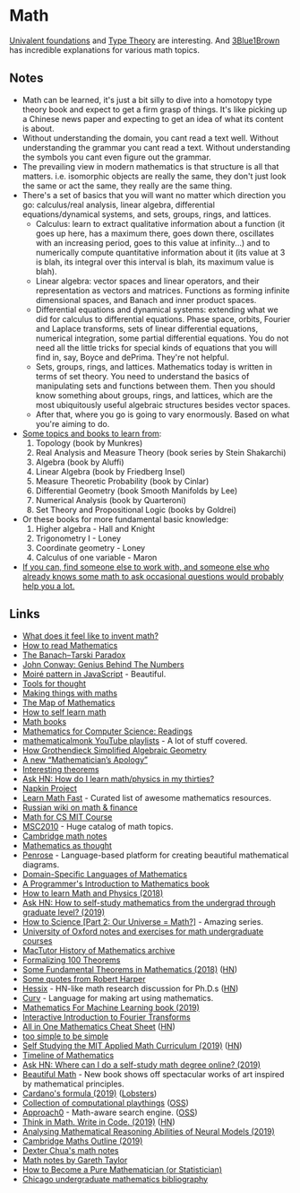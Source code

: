 # Math

[Univalent foundations](http://en.wikipedia.org/wiki/Univalent_foundations) and [Type Theory](type-theory/type-theory.md) are interesting. And [3Blue1Brown](https://www.youtube.com/channel/UCYO_jab_esuFRV4b17AJtAw) has incredible explanations for various math topics.

## Notes

- Math can be learned, it's just a bit silly to dive into a homotopy type theory book and expect to get a firm grasp of things. It's like picking up a Chinese news paper and expecting to get an idea of what its content is about.
- Without understanding the domain, you cant read a text well. Without understanding the grammar you cant read a text. Without understanding the symbols you cant even figure out the grammar.
- The prevailing view in modern mathematics is that structure is all that matters. i.e. isomorphic objects are really the same, they don't just look the same or act the same, they really are the same thing.
- There's a set of basics that you will want no matter which direction you go: calculus/real analysis, linear algebra, differential equations/dynamical systems, and sets, groups, rings, and lattices.
  - Calculus: learn to extract qualitative information about a function (it goes up here, has a maximum there, goes down there, oscillates with an increasing period, goes to this value at infinity...) and to numerically compute quantitative information about it (its value at 3 is blah, its integral over this interval is blah, its maximum value is blah).
  - Linear algebra: vector spaces and linear operators, and their representation as vectors and matrices. Functions as forming infinite dimensional spaces, and Banach and inner product spaces.
  - Differential equations and dynamical systems: extending what we did for calculus to differential equations. Phase space, orbits, Fourier and Laplace transforms, sets of linear differential equations, numerical integration, some partial differential equations. You do not need all the little tricks for special kinds of equations that you will find in, say, Boyce and dePrima. They're not helpful.
  - Sets, groups, rings, and lattices. Mathematics today is written in terms of set theory. You need to understand the basics of manipulating sets and functions between them. Then you should know something about groups, rings, and lattices, which are the most ubiquitously useful algebraic structures besides vector spaces.
  - After that, where you go is going to vary enormously. Based on what you're aiming to do.
- [Some topics and books to learn from](https://news.ycombinator.com/item?id=18939913):
  1. Topology (book by Munkres)
  2. Real Analysis and Measure Theory (book series by Stein Shakarchi)
  3. Algebra (book by Aluffi)
  4. Linear Algebra (book by Friedberg Insel)
  5. Measure Theoretic Probability (book by Cinlar)
  6. Differential Geometry (book Smooth Manifolds by Lee)
  7. Numerical Analysis (book by Quarteroni)
  8. Set Theory and Propositional Logic (books by Goldrei)
- Or these books for more fundamental basic knowledge:
  1. Higher algebra - Hall and Knight
  2. Trigonometry I - Loney
  3. Coordinate geometry - Loney
  4. Calculus of one variable - Maron
- [If you can, find someone else to work with, and someone else who already knows some math to ask occasional questions would probably help you a lot.](https://news.ycombinator.com/item?id=18939913)

## Links

- [What does it feel like to invent math?](https://www.youtube.com/watch?v=XFDM1ip5HdU)
- [How to read Mathematics](https://news.ycombinator.com/item?id=15905048)
- [The Banach–Tarski Paradox](https://www.youtube.com/watch?v=s86-Z-CbaHA)
- [John Conway: Genius Behind The Numbers](https://www.52-insights.com/john-conway-genius-behind-the-numbers/)
- [Moiré pattern in JavaScript](http://run.plnkr.co/preview/cjdkx244o0005fillh320qndp/) - Beautiful.
- [Tools for thought](https://acko.net/files/gltalks/toolsforthought/#0)
- [Making things with maths](https://www.youtube.com/watch?v=Zkx1aKv2z8o)
- [The Map of Mathematics](https://www.youtube.com/watch?v=OmJ-4B-mS-Y&)
- [How to self learn math](https://news.ycombinator.com/item?id=16562173)
- [Math books](https://mathblog.com/mathematics-books/)
- [Mathematics for Computer Science: Readings](https://news.ycombinator.com/item?id=16607308)
- [mathematicalmonk YouTube playlists](https://www.youtube.com/user/mathematicalmonk/playlists) - A lot of stuff covered.
- [How Grothendieck Simplified Algebraic Geometry](http://www.ams.org/publications/journals/notices/201603/rnoti-p256.pdf)
- [A new “Mathematician’s Apology”](https://ldtopology.wordpress.com/2017/03/18/a-new-mathematicians-apology/)
- [Interesting theorems](https://www.reddit.com/r/math/comments/6p9qic/if_every_field_had_to_have_a_fundamental_theorem/dknqbb2/)
- [Ask HN: How do I learn math/physics in my thirties?](https://news.ycombinator.com/item?id=17075261)
- [Napkin Project](http://web.evanchen.cc/napkin.html)
- [Learn Math Fast](https://github.com/llSourcell/learn_math_fast#readme) - Curated list of awesome mathematics resources.
- [Russian wiki on math & finance](http://synset.com/wiki/index.php/Заглавная_страница)
- [Math for CS MIT Course](https://ocw.mit.edu/courses/electrical-engineering-and-computer-science/6-042j-mathematics-for-computer-science-fall-2010/readings/)
- [MSC2010](https://mathscinet.ams.org/msc/pdfs/classifications2010.pdf) - Huge catalog of math topics.
- [Cambridge math notes](https://dec41.user.srcf.net/notes/)
- [Mathematics as thought](https://aeon.co/essays/the-secret-intellectual-history-of-mathematics)
- [Penrose](https://github.com/penrose/penrose#readme) - Language-based platform for creating beautiful mathematical diagrams.
- [Domain-Specific Languages of Mathematics](https://github.com/DSLsofMath/DSLsofMath)
- [A Programmer's Introduction to Mathematics book](https://pimbook.org/)
- [How to learn Math and Physics (2018)](http://math.ucr.edu/home/baez/books.html)
- [Ask HN: How to self-study mathematics from the undergrad through graduate level? (2019)](https://news.ycombinator.com/item?id=18939913)
- [How to Science [Part 2: Our Universe = Math?]](https://www.youtube.com/watch?v=I7rlzkU7zbk) - Amazing series.
- [University of Oxford notes and exercises for math undergraduate courses](https://courses.maths.ox.ac.uk/overview/undergraduate)
- [MacTutor History of Mathematics archive](http://www-history.mcs.st-and.ac.uk/)
- [Formalizing 100 Theorems](http://www.cs.ru.nl/~freek/100/)
- [Some Fundamental Theorems in Mathematics (2018)](https://arxiv.org/abs/1807.08416) ([HN](https://news.ycombinator.com/item?id=19039525))
- [Some quotes from Robert Harper](https://www.youtube.com/watch?v=RcTaweZMEzo)
- [Hessix](https://hessix.com/) - HN-like math research discussion for Ph.D.s ([HN](https://news.ycombinator.com/item?id=19278848))
- [Curv](https://github.com/curv3d/curv) - Language for making art using mathematics.
- [Mathematics For Machine Learning book (2019)](https://mml-book.github.io/)
- [Interactive Introduction to Fourier Transforms](http://www.jezzamon.com/fourier/index.html)
- [All in One Mathematics Cheat Sheet](https://ourway.keybase.pub/mathematics_cheat_sheet.pdf) ([HN](https://news.ycombinator.com/item?id=20048205))
- [too simple to be simple](https://ncatlab.org/nlab/show/too+simple+to+be+simple)
- [Self Studying the MIT Applied Math Curriculum (2019)](https://www.harshsikka.me/self-studying-the-mit-applied-math-curriculum/) ([HN](https://news.ycombinator.com/item?id=19811715))
- [Timeline of Mathematics](https://mathigon.org/timeline/)
- [Ask HN: Where can I do a self-study math degree online? (2019)](https://news.ycombinator.com/item?id=19902746)
- [Beautiful Math](https://www.scientificamerican.com/article/beautiful-math/) - New book shows off spectacular works of art inspired by mathematical principles.
- [Cardano's formula (2019)](https://benoncoffee.github.io/2019/05/20/cardanos-formula/) ([Lobsters](https://lobste.rs/s/vlzdnj/cardano_s_formula))
- [Collection of computational playthings](https://jlpaca.github.io/toybox/) ([OSS](https://github.com/jlpaca/toybox))
- [Approach0](https://approach0.xyz/search/) - Math-aware search engine. ([OSS](https://github.com/approach0/search-engine))
- [Think in Math. Write in Code. (2019)](https://justinmeiners.github.io/think-in-math/) ([HN](https://news.ycombinator.com/item?id=20468057))
- [Analysing Mathematical Reasoning Abilities of Neural Models (2019)](https://arxiv.org/abs/1904.01557)
- [Cambridge Maths Outline (2019)](https://www-wp.maths.cam.ac.uk/documents/schedules.pdf/)
- [Dexter Chua's math notes](http://dec41.user.srcf.net/)
- [Math notes by Gareth Taylor](https://tartarus.org/gareth/maths/notes/)
- [How to Become a Pure Mathematician (or Statistician)](http://hbpms.blogspot.com/)
- [Chicago undergraduate mathematics bibliography](https://github.com/ystael/chicago-ug-math-bib)
